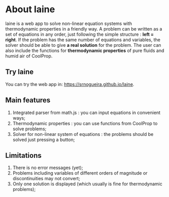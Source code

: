 # About laine
laine is a web app to solve non-linear equation systems with thermodynamic properties in a friendly way. A problem can be written as a set of equations in any order, just following the simple structure : **left = right**. If the problem has the same number of equations and variables, the solver should be able to give **a real solution** for the problem. The user can also include the functions for **thermodynamic properties** of pure fluids and humid air of CoolProp.

## Try laine
You can try the web app in: https://srnogueira.github.io/laine.

## Main features
1. Integrated parser from math.js : you can input equations in convenient ways;
2. Thermodynamic properties : you can use functions from CoolProp to solve problems;
3. Solver for non-linear system of equations : the problems should be solved just pressing a button;

## Limitations
1. There is no error messages (yet);
2. Problems including variables of different orders of magnitude or discontinuities may not convert;
3. Only one solution is displayed (which usually is fine for thermodynamic problems);
